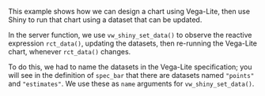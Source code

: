 This example shows how we can design a chart using Vega-Lite, then use Shiny to run that chart using a dataset that can be updated. 

In the server function, we use `vw_shiny_set_data()` to observe the reactive expression `rct_data()`, updating the datasets, then re-running the Vega-Lite chart, whenever `rct_data()` changes.

To do this, we had to name the datasets in the Vega-Lite specification; you will see in the definition of `spec_bar` that there are datasets named `"points"` and `"estimates"`. We use these as `name` arguments for `vw_shiny_set_data()`.

